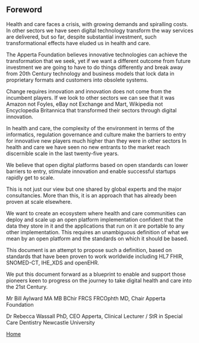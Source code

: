## Foreword

Health and care faces a crisis, with growing demands and spiralling costs. In other sectors we have seen digital technology transform the way services are delivered, but so far, despite substantial investment, such transformational effects have eluded us in health and care.

The Apperta Foundation believes innovative technologies can achieve the transformation that we seek, yet if we want a different outcome from future investment we are going to have to do things differently and break away from 20th Century technology and business models that lock data in proprietary formats and customers into obsolete systems.

Change requires innovation and innovation does not come from the incumbent players. If we look to other sectors we can see that it was Amazon not Foyles, eBay not Exchange and Mart, Wikipedia not Encyclopedia Britannica that transformed their sectors through digital innovation.

In health and care, the complexity of the environment in terms of the informatics, regulation governance and culture make the barriers to entry for innovative new players much higher than
they were in other sectors In health and care we have seen no new entrants to the market reach discernible scale in the last twenty-five years.

We believe that open digital platforms based on open standards can lower barriers to entry, stimulate innovation and enable successful startups rapidly get to scale.

This is not just our view but one shared by global experts and the major consultancies. More than this, it is an approach that has already been proven at scale elsewhere.

We want to create an ecosystem where health and care communities can deploy and scale up an open platform implementation confident that the data they store in it and the applications that run on it are portable to any other implementation. This requires an unambiguous definition of what we mean by an open platform and the standards on which it should be based.

This document is an attempt to propose such a definition, based on standards that have been proven to work worldwide including HL7 FHIR, SNOMED-CT, IHE_XDS and openEHR.

We put this document forward as a blueprint to enable and support those pioneers keen to progress on the journey to take digital health and care into the 21st Century.

Mr Bill Aylward MA MB BChir FRCS FRCOphth MD, Chair Apperta Foundation

Dr Rebecca Wassall PhD, CEO Apperta, Clinical Lecturer / StR in Special Care Dentistry
Newcastle University

[Home](/apperta-open-platform/)
